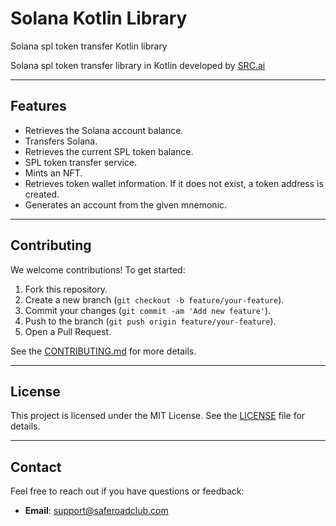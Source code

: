# Solana Kotlin Library
Solana spl token transfer Kotlin library

Solana spl token transfer library in Kotlin developed by [SRC.ai](https://www.saferoadclub.app)

---

## Features

   * Retrieves the Solana account balance.
   * Transfers Solana.
   * Retrieves the current SPL token balance.
   * SPL token transfer service.
   * Mints an NFT.
   * Retrieves token wallet information. If it does not exist, a token address is created.
   * Generates an account from the given mnemonic.
     
---

## Contributing

We welcome contributions! To get started:

1. Fork this repository.
2. Create a new branch (`git checkout -b feature/your-feature`).
3. Commit your changes (`git commit -am 'Add new feature'`).
4. Push to the branch (`git push origin feature/your-feature`).
5. Open a Pull Request.

See the [CONTRIBUTING.md](CONTRIBUTING.md) for more details.

---

## License

This project is licensed under the MIT License. See the [LICENSE](LICENSE) file for details.

---

## Contact

Feel free to reach out if you have questions or feedback:

- **Email**: support@saferoadclub.com

